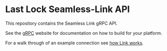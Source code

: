 # Last Lock Seamless-Link API

This repository contains the Seamless Link gRPC API.

See the [gRPC](https://grpc.io/docs/) website for documentation on how to build for your platform.

For a walk through of an example connection see [how Link works](https://developer.lastlock.com/docs/api/how-link-works).
